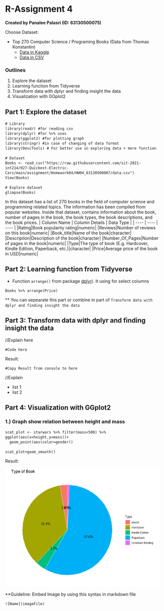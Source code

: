 # R-Assignment 4

**Created by Panalee Palasri (ID: 63130500075)**

Choose Dataset:
- Top 270 Computer Science / Programing Books (Data from Thomas Konstantin)
    - [Data in Kaggle](https://www.kaggle.com/thomaskonstantin/top-270-rated-computer-science-programing-books)
    - [Data in CSV](https://raw.githubusercontent.com/safesit23/INT214-Statistics/main/datasets/prog_book.csv)

### Outlines
1. Explore the dataset
2. Learning function from Tidyverse
3. Transform data with dplyr and finding insight the data
4. Visualization with GGplot2

## Part 1: Explore the dataset

```
# Library
library(readr) #for reading csv
library(dplyr) #for %>% uses
library(ggplot2) #for plotting graph
library(stringr) #in case of changing of data format
library(DescTools) # For better use in exploring data + more function

# Dataset
Books <- read_csv("https://raw.githubusercontent.com/sit-2021-int214/027-Quickest-Electric-Cars/main/assignment/Homework04/HW04_63130500087/data.csv")
View(Books)

# Explore dataset
glimpse(Books)
```

In this dataset has a list of 270 books in the field of computer science and programming related topics. The information has been compiled from popular websites. Inside that dataset, contains information about the book, number of pages in the book, the book types, the book descriptions, and the book prices.
| Column Name | Column Details | Data Type |
| ---- | ---- | ---- |
|Rating|Book popularity rating|numeric|
|Reviews|Number of reviews on this book|numeric|
|Book_title|Name of the book|character| 
|Description|Description of the book|character| 
|Number_Of_Pages|Number of pages in the book|numeric|
|Type|The type of book (E.g. Hardcover, 	
Kindle Edition, Paperback, etc.)|character| 
|Price|Average price of the book in USD|numeric| 


## Part 2: Learning function from Tidyverse

- Function `arrange()` from package [dplyr](https://dplyr.tidyverse.org/articles/dplyr.html#select-columns-with-select)). It using for select columns

```
Books %>% arrange(Price)
```
** You can sepearate this part or combine in part of `Transform data with dplyr and finding insight the data`

## Part 3: Transform data with dplyr and finding insight the data

//Explain here

```
#Code here
```

Result:

```
#Copy Result from console to here
```
//Explain

- list 1
- list 2

## Part 4: Visualization with GGplot2
### 1.) Graph show relation between height and mass
```
scat_plot <- starwars %>% filter(mass<500) %>% ggplot(aes(x=height,y=mass))+
  geom_point(aes(color=gender))

scat_plot+geom_smooth()
```
Result:

![Graph 1](graph1.png)

**Guideline:
Embed Image by using this syntax in markdown file
````
![Name](imageFile)
````